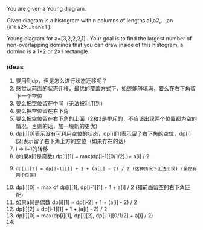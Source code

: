 You are given a Young diagram.

Given diagram is a histogram with n
 columns of lengths a1,a2,…,an
 (a1≥a2≥…≥an≥1
).

Young diagram for a=[3,2,2,2,1]
.
Your goal is to find the largest number of non-overlapping dominos that you can draw inside of this histogram, a domino is a 1×2
 or 2×1
 rectangle.

 ### ideas
 1. 要用到dp，但是怎么进行状态迁移呢？
 2. 感觉从前面的状态迁移，最优的覆盖方式下，始终能够填满，要么在右下角留下一个空位
 3. 要么把空位留在中间（无法被利用到）
 4. 要么把空位留在右下角
 5. 要么把空位留在右下角的上面（2和3是排斥的，不应该出现两个位置都为空的情况，否则的话，加一块新的更优）
 6. dp[i][0]表示没有可利用空位的状态，dp[i][1]表示留了右下角的空位，dp[i][2]表示留了右下角上方的空位（如果存在的话）
 7. i => i+1的转移  
 8.  (如果a[i]是奇数) dp[i][1] = max(dp[i-1][0/1/2] )+ a[i] / 2
 9.     dp[i][2] = dp[i-1][1] + 1 + (a[i] - 2) / 2 (这种情况下无法出现) (虽然有两个位置)
 10.    dp[i][0] = max of dp[i][1], dp[i-1][1] + 1 + a[i] / 2 (和前面留空的右下角匹配)
 11. 如果a[i]是偶数 dp[i][1] = dp[i-2] + 1 + (a[i] - 2) / 2
 12.  dp[i][2] = dp[i-1][1] + 1 + (a[i] - 2) / 2
 13.  dp[i][0] = max(dp[i][1], dp[i][2], dp[i-1][0/1/2] + a[i] / 2) 
 14.  